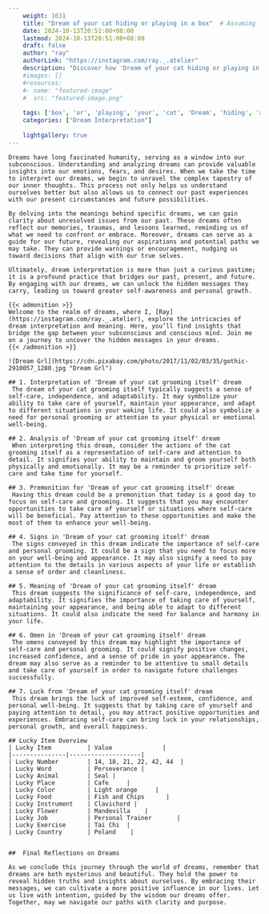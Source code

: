 ```yaml
---
    weight: 1631
    title: "Dream of your cat hiding or playing in a box"  # Assuming 'title' column exists
    date: 2024-10-13T20:51:00+08:00
    lastmod: 2024-10-13T20:51:00+08:00
    draft: false
    author: "ray"
    authorLink: "https://instagram.com/ray._.atelier"
    description: "Discover how 'Dream of your cat hiding or playing in a box' can interpret your future and uncover its significant meanings in your life."
    #images: []
    #resources:
    #- name: "featured-image"
    #  src: "featured-image.png"
    
    tags: ['box', 'or', 'playing', 'your', 'cat', 'Dream', 'hiding', 'a', 'in', 'of']
    categories: ["Dream Interpretation"]
    
    lightgallery: true
---
```

    
    Dreams have long fascinated humanity, serving as a window into our subconscious. Understanding and analyzing dreams can provide valuable insights into our emotions, fears, and desires. When we take the time to interpret our dreams, we begin to unravel the complex tapestry of our inner thoughts. This process not only helps us understand ourselves better but also allows us to connect our past experiences with our present circumstances and future possibilities.
    
    By delving into the meanings behind specific dreams, we can gain clarity about unresolved issues from our past. These dreams often reflect our memories, traumas, and lessons learned, reminding us of what we need to confront or embrace. Moreover, dreams can serve as a guide for our future, revealing our aspirations and potential paths we may take. They can provide warnings or encouragement, nudging us toward decisions that align with our true selves.
    
    Ultimately, dream interpretation is more than just a curious pastime; it is a profound practice that bridges our past, present, and future. By engaging with our dreams, we can unlock the hidden messages they carry, leading us toward greater self-awareness and personal growth.
    
    {{< admonition >}}
    Welcome to the realm of dreams, where I, [Ray](https://instagram.com/ray._.atelier), explore the intricacies of dream interpretation and meaning. Here, you’ll find insights that bridge the gap between your subconscious and conscious mind. Join me on a journey to uncover the hidden messages in your dreams.
    {{< /admonition >}}
    
    ![Dream Grl](https://cdn.pixabay.com/photo/2017/11/02/03/35/gothic-2910057_1280.jpg "Dream Grl")
    
    ## 1. Interpretation of 'Dream of your cat grooming itself' dream
     The dream of your cat grooming itself typically suggests a sense of self-care, independence, and adaptability. It may symbolize your ability to take care of yourself, maintain your appearance, and adapt to different situations in your waking life. It could also symbolize a need for personal grooming or attention to your physical or emotional well-being.
    
    ## 2. Analysis of 'Dream of your cat grooming itself' dream
     When interpreting this dream, consider the actions of the cat grooming itself as a representation of self-care and attention to detail. It signifies your ability to maintain and groom yourself both physically and emotionally. It may be a reminder to prioritize self-care and take time for yourself.
    
    ## 3. Premonition for 'Dream of your cat grooming itself' dream
     Having this dream could be a premonition that today is a good day to focus on self-care and grooming. It suggests that you may encounter opportunities to take care of yourself or situations where self-care will be beneficial. Pay attention to these opportunities and make the most of them to enhance your well-being.
    
    ## 4. Signs in 'Dream of your cat grooming itself' dream
     The signs conveyed in this dream indicate the importance of self-care and personal grooming. It could be a sign that you need to focus more on your well-being and appearance. It may also signify a need to pay attention to the details in various aspects of your life or establish a sense of order and cleanliness.
    
    ## 5. Meaning of 'Dream of your cat grooming itself' dream
     This dream suggests the significance of self-care, independence, and adaptability. It signifies the importance of taking care of yourself, maintaining your appearance, and being able to adapt to different situations. It could also indicate the need for balance and harmony in your life.
    
    ## 6. Omen in 'Dream of your cat grooming itself' dream
     The omens conveyed by this dream may highlight the importance of self-care and personal grooming. It could signify positive changes, increased confidence, and a sense of pride in your appearance. The dream may also serve as a reminder to be attentive to small details and take care of yourself in order to navigate future challenges successfully.
    
    ## 7. Luck from 'Dream of your cat grooming itself' dream
     This dream brings the luck of improved self-esteem, confidence, and personal well-being. It suggests that by taking care of yourself and paying attention to detail, you may attract positive opportunities and experiences. Embracing self-care can bring luck in your relationships, personal growth, and overall happiness.
    
    ## Lucky Item Overview
    | Lucky Item          | Value              |
    |---------------|--------------------|
    | Lucky Number        | 14, 18, 21, 22, 42, 44  |
    | Lucky Word          | Perseverance |
    | Lucky Animal        | Seal |
    | Lucky Place         | Cafe     |
    | Lucky Color         | Light orange     |
    | Lucky Food          | Fish and Chips      |
    | Lucky Instrument    | Clavichord |
    | Lucky Flower        | Mandevilla    |
    | Lucky Job           | Personal Trainer       |
    | Lucky Exercise      | Tai Chi  |
    | Lucky Country       | Poland    |
    
    
    ##  Final Reflections on Dreams
    
    As we conclude this journey through the world of dreams, remember that dreams are both mysterious and beautiful. They hold the power to reveal hidden truths and insights about ourselves. By embracing their messages, we can cultivate a more positive influence in our lives. Let us live with intention, guided by the wisdom our dreams offer. Together, may we navigate our paths with clarity and purpose.
    